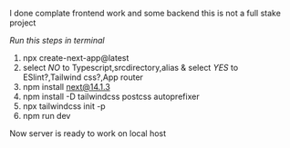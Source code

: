 I done complate frontend work and some backend this is not a full stake project

*Run this steps in terminal*

1. npx create-next-app@latest
2. select *NO* to Typescript,srcdirectory,alias   &   select *YES* to ESlint?,Tailwind css?,App router
3. npm install next@14.1.3
4. npm install -D tailwindcss postcss autoprefixer
5. npx tailwindcss init -p
6. npm run dev

Now server is ready to work on local host
